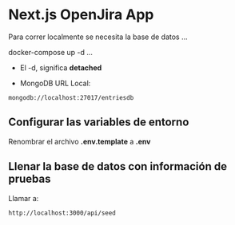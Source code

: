 # Next.js OpenJira App
Para correr localmente se necesita la base de datos
...

docker-compose up -d
...

* El -d, significa __detached__

* MongoDB URL Local:

```
mongodb://localhost:27017/entriesdb
```


## Configurar las variables de entorno

Renombrar el archivo __.env.template__ a __.env__


## Llenar la base de datos con información de pruebas

Llamar a:
``` 
http://localhost:3000/api/seed 

```

